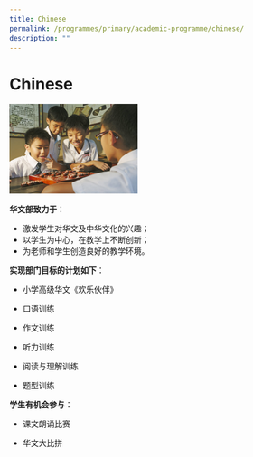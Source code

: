 ```yaml
---
title: Chinese
permalink: /programmes/primary/academic-programme/chinese/
description: ""
---
```

# Chinese

<img src="/images/Academic%20Programme/Primary/Chinese%20Language%201.jpg" style="width:45%">


**华文部致力于**：  

*   激发学生对华文及中华文化的兴趣；
*   以学生为中心，在教学上不断创新；
*   为老师和学生创造良好的教学环境。

  

**实现部门目标的计划如下**：

*   小学高级华文《欢乐伙伴》  
    
*   口语训练
*   作文训练  
    
*   听力训练  
    
*   阅读与理解训练  
    
*   题型训练  
      
    

**学生有机会参与**：  

*   课文朗诵比赛  
    
*   华文大比拼